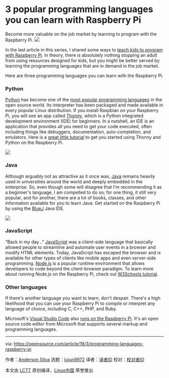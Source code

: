 [#]: collector: (lujun9972)
[#]: translator: ( )
[#]: reviewer: ( )
[#]: publisher: ( )
[#]: url: ( )
[#]: subject: (3 popular programming languages you can learn with Raspberry Pi)
[#]: via: (https://opensource.com/article/19/3/programming-languages-raspberry-pi)
[#]: author: (Anderson Silva https://opensource.com/users/ansilva)

3 popular programming languages you can learn with Raspberry Pi
======
Become more valuable on the job market by learning to program with the Raspberry Pi.
![](https://opensource.com/sites/default/files/styles/image-full-size/public/lead-images/programming_language_c.png?itok=mPwqDAD9)

In the last article in this series, I shared some ways to [teach kids to program with Raspberry Pi][1]. In theory, there is absolutely nothing stopping an adult from using resources designed for kids, but you might be better served by learning the programming languages that are in demand in the job market.

Here are three programming languages you can learn with the Raspberry Pi.

### Python

[Python][2] has become one of the [most popular programming languages][3] in the open source world. Its interpreter has been packaged and made available in every popular Linux distribution. If you install Raspbian on your Raspberry Pi, you will see an app called [Thonny][4], which is a Python integrated development environment (IDE) for beginners. In a nutshell, an IDE is an application that provides all you need to get your code executed, often including things like debuggers, documentation, auto-completion, and emulators. Here is a [great little tutorial][5] to get you started using Thonny and Python on the Raspberry Pi.

![](https://opensource.com/sites/default/files/uploads/thonny.png)

### Java

Although arguably not as attractive as it once was, [Java][6] remains heavily used in universities around the world and deeply embedded in the enterprise. So, even though some will disagree that I'm recommending it as a beginner's language, I am compelled to do so; for one thing, it still very popular, and for another, there are a lot of books, classes, and other information available for you to learn Java. Get started on the Raspberry Pi by using the [BlueJ][7] Java IDE.

![](https://opensource.com/sites/default/files/uploads/bluejayide.png)

### JavaScript

"Back in my day…" [JavaScript][8] was a client-side language that basically allowed people to streamline and automate user events in a browser and modify HTML elements. Today, JavaScript has escaped the browser and is available for other types of clients like mobile apps and even server-side programming. [Node.js][9] is a popular runtime environment that allows developers to code beyond the client-browser paradigm. To learn more about running Node.js on the Raspberry Pi, check out [W3Schools tutorial][10].

### Other languages

If there's another language you want to learn, don't despair. There's a high likelihood that you can use your Raspberry Pi to compile or interpret any language of choice, including C, C++, PHP, and Ruby.

Microsoft's [Visual Studio Code][11] also [runs on the Raspberry Pi][12]. It's an open source code editor from Microsoft that supports several markup and programming languages.

--------------------------------------------------------------------------------

via: https://opensource.com/article/19/3/programming-languages-raspberry-pi

作者：[Anderson Silva][a]
选题：[lujun9972][b]
译者：[译者ID](https://github.com/译者ID)
校对：[校对者ID](https://github.com/校对者ID)

本文由 [LCTT](https://github.com/LCTT/TranslateProject) 原创编译，[Linux中国](https://linux.cn/) 荣誉推出

[a]: https://opensource.com/users/ansilva
[b]: https://github.com/lujun9972
[1]: https://opensource.com/article/19/2/teach-kids-program-raspberry-pi
[2]: https://opensource.com/resources/python
[3]: https://www.economist.com/graphic-detail/2018/07/26/python-is-becoming-the-worlds-most-popular-coding-language
[4]: https://thonny.org/
[5]: https://raspberrypihq.com/getting-started-with-python-programming-and-the-raspberry-pi/
[6]: https://opensource.com/resources/java
[7]: https://www.bluej.org/raspberrypi/
[8]: https://developer.mozilla.org/en-US/docs/Web/JavaScript
[9]: https://nodejs.org/en/
[10]: https://www.w3schools.com/nodejs/nodejs_raspberrypi.asp
[11]: https://code.visualstudio.com/
[12]: https://pimylifeup.com/raspberry-pi-visual-studio-code/
